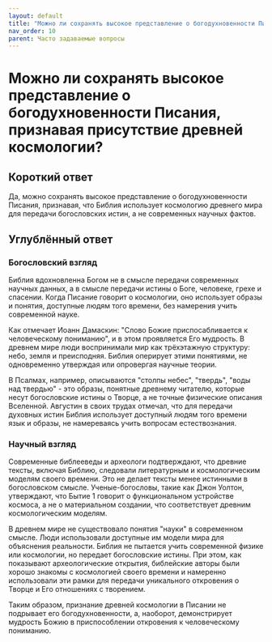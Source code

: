 ```yaml
---
layout: default
title: "Можно ли сохранять высокое представление о богодухновенности Писания, признавая присутствие древней космологии?"
nav_order: 10
parent: Часто задаваемые вопросы
---
```


# Можно ли сохранять высокое представление о богодухновенности Писания, признавая присутствие древней космологии?

## Короткий ответ

Да, можно сохранять высокое представление о богодухновенности Писания, признавая, что Библия использует космологию древнего мира для передачи богословских истин, а не современных научных фактов.

## Углублённый ответ

### Богословский взгляд

Библия вдохновленна Богом не в смысле передачи современных научных данных, а в смысле передачи истины о Боге, человеке, грехе и спасении. Когда Писание говорит о космологии, оно использует образы и понятия, доступные людям того времени, без намерения учить современной науке. 

Как отмечает Иоанн Дамаскин: "Слово Божие приспосабливается к человеческому пониманию", и в этом проявляется Его мудрость. В древнем мире люди воспринимали мир как трёхэтажную структуру: небо, земля и преисподняя. Библия оперирует этими понятиями, не одновременно утверждая или опровергая научные теории. 

В Псалмах, например, описываются "столпы небес", "твердь", "воды над твердью" - это образы, понятные древнему читателю, которые несут богословские истины о Творце, а не точные физические описания Вселенной. Августин в своих трудах отмечал, что для передачи духовных истин Библия использует доступный людям того времени язык и образы, не намереваясь учить вопросам естествознания.

### Научный взгляд

Современные библееведы и археологи подтверждают, что древние тексты, включая Библию, следовали литературным и космологическим моделям своего времени. Это не делает тексты менее истинными в богословском смысле. Ученые-богословы, такие как Джон Уолтон, утверждают, что Бытие 1 говорит о функциональном устройстве космоса, а не о материальном создании, что соответствует древним космологическим моделям.

В древнем мире не существовало понятия "науки" в современном смысле. Люди использовали доступные им модели мира для объяснения реальности. Библия не пытается учить современной физике или космологии, но передает богословские истины. При этом, как показывают археологические открытия, библейские авторы были хорошо знакомы с космологией своего времени и намеренно использовали эти рамки для передачи уникального откровения о Творце и Его отношениях с творением.

Таким образом, признание древней космологии в Писании не подрывает его богодухновенности, а, наоборот, демонстрирует мудрость Божию в приспособлении откровения к человеческому пониманию.